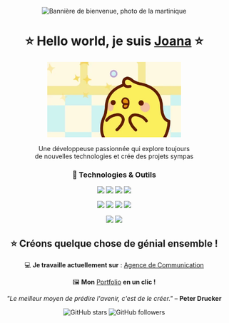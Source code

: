 <p align="center">
  <img src="bannière_martinique.jpg" alt="Bannière de bienvenue, photo de la martinique">
</p>
<div align="center">
  <h1>
    ⭐ Hello world, je suis
    <a href="https://devjoanabureth.github.io/Portfolio/">Joana</a> ⭐
  </h1>

  <a href="https://devjoanabureth.github.io/Portfolio/">
    <img
      src="giphy.webp"
      alt="Piu Piu du cartoon coréen 'Molang' heureux, avec des étoiles dans les yeux"
      width="300px"
    />
  </a>
<p></p>
  <p>Une développeuse passionnée qui explore toujours<br>de nouvelles technologies et crée des projets sympas</p>

<h3>🔧 Technologies & Outils</h3> 
  <p align="center">
    <img src="https://img.shields.io/badge/HTML-E34F26?style=flat&logo=html5&logoColor=white" />
    <img src="https://img.shields.io/badge/CSS-1572B6?style=flat&logo=css3&logoColor=white" />
    <img src="https://img.shields.io/badge/JavaScript-F7DF1E?style=flat&logo=javascript&logoColor=black" />
    <img src="https://img.shields.io/badge/Angular-DD0031?style=flat&logo=angular&logoColor=white" />
  </p>
  <p>
    <img src="https://img.shields.io/badge/PHP-777BB4?style=flat&logo=php&logoColor=white" />
    <img src="https://img.shields.io/badge/Symfony-000000?style=flat&logo=symfony&logoColor=white" />
    <img src="https://img.shields.io/badge/SQL-4479A1?style=flat&logo=postgresql&logoColor=white" />
    <img src="https://img.shields.io/badge/Java-007396?style=flat&logo=java&logoColor=white" />
  </p>
  <p>
    <img src="https://img.shields.io/badge/GitHub-181717?style=flat&logo=github&logoColor=white" />
    <img src="https://img.shields.io/badge/VSCode-007ACC?style=flat&logo=visual-studio-code&logoColor=white" />
  </p>
  
  <h2>⭐ Créons quelque chose de génial ensemble !</h2>

  💻 **Je travaille actuellement sur** : [Agence de Communication]((https://github.com/DevJoanaBureth/Agence-de-communication))

  🖼️ **Mon** [Portfolio](https://devjoanabureth.github.io/Portfolio/) **en un clic !**

  _"Le meilleur moyen de prédire l'avenir, c'est de le créer."_ – **Peter Drucker**

  ![GitHub stars](https://img.shields.io/github/stars/DevJoanaBureth/E-commerce?style=social)
  ![GitHub followers](https://img.shields.io/github/followers/DevJoanaBureth?style=social)

</div>
